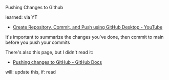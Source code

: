 Pushing Changes to Github

learned: via YT
   - [Create Repository, Commit, and Push using GitHub Desktop - YouTube](https://www.youtube.com/watch?v=PvUexC0-D2s)

   It's important to summarize the changes you've done, then commit to main before you push your commits

There's also this page, but I didn't read it:

- [Pushing changes to GitHub - GitHub Docs](https://docs.github.com/en/desktop/contributing-and-collaborating-using-github-desktop/making-changes-in-a-branch/pushing-changes-to-github)

will: update this, if: read